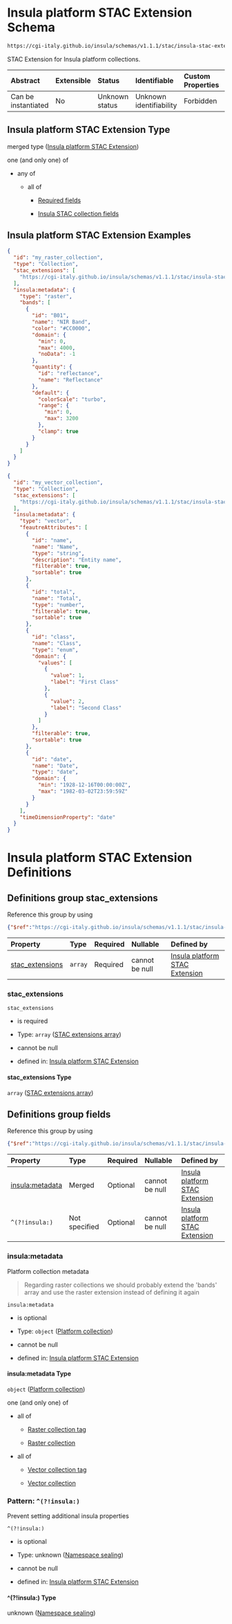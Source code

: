 # Insula platform STAC Extension Schema

```txt
https://cgi-italy.github.io/insula/schemas/v1.1.1/stac/insula-stac-extension.schema.json
```

STAC Extension for Insula platform collections.

| Abstract            | Extensible | Status         | Identifiable            | Custom Properties | Additional Properties | Access Restrictions | Defined In                                                                                                 |
| :------------------ | :--------- | :------------- | :---------------------- | :---------------- | :-------------------- | :------------------ | :--------------------------------------------------------------------------------------------------------- |
| Can be instantiated | No         | Unknown status | Unknown identifiability | Forbidden         | Allowed               | none                | [insula-stac-extension.schema.json](schemas/stac/insula-stac-extension.schema.json) |

## Insula platform STAC Extension Type

merged type ([Insula platform STAC Extension](insula-stac-extension.md))

one (and only one) of

* any of

  * all of

    * [Required fields](insula-stac-extension-oneof-basic-collection-properties-anyof-0-allof-required-fields.md)

    * [Insula STAC collection fields](insula-stac-extension-defs-insula-stac-collection-fields.md)

## Insula platform STAC Extension Examples

```json
{
  "id": "my_raster_collection",
  "type": "Collection",
  "stac_extensions": [
    "https://cgi-italy.github.io/insula/schemas/v1.1.1/stac/insula-stac-extension.schema.json"
  ],
  "insula:metadata": {
    "type": "raster",
    "bands": [
      {
        "id": "B01",
        "name": "NIR Band",
        "color": "#CC0000",
        "domain": {
          "min": 0,
          "max": 4000,
          "noData": -1
        },
        "quantity": {
          "id": "reflectance",
          "name": "Reflectance"
        },
        "default": {
          "colorScale": "turbo",
          "range": {
            "min": 0,
            "max": 3200
          },
          "clamp": true
        }
      }
    ]
  }
}
```

```json
{
  "id": "my_vector_collection",
  "type": "Collection",
  "stac_extensions": [
    "https://cgi-italy.github.io/insula/schemas/v1.1.1/stac/insula-stac-extension.schema.json"
  ],
  "insula:metadata": {
    "type": "vector",
    "feautreAttributes": [
      {
        "id": "name",
        "name": "Name",
        "type": "string",
        "description": "Entity name",
        "filterable": true,
        "sortable": true
      },
      {
        "id": "total",
        "name": "Total",
        "type": "number",
        "filterable": true,
        "sortable": true
      },
      {
        "id": "class",
        "name": "Class",
        "type": "enum",
        "domain": {
          "values": [
            {
              "value": 1,
              "label": "First Class"
            },
            {
              "value": 2,
              "label": "Second Class"
            }
          ]
        },
        "filterable": true,
        "sortable": true
      },
      {
        "id": "date",
        "name": "Date",
        "type": "date",
        "domain": {
          "min": "1928-12-16T00:00:00Z",
          "max": "1982-03-02T23:59:59Z"
        }
      }
    ],
    "timeDimensionProperty": "date"
  }
}
```

# Insula platform STAC Extension Definitions

## Definitions group stac\_extensions

Reference this group by using

```json
{"$ref":"https://cgi-italy.github.io/insula/schemas/v1.1.1/stac/insula-stac-extension.schema.json#/$defs/stac_extensions"}
```

| Property                             | Type    | Required | Nullable       | Defined by                                                                                                                                                                                                                                                               |
| :----------------------------------- | :------ | :------- | :------------- | :----------------------------------------------------------------------------------------------------------------------------------------------------------------------------------------------------------------------------------------------------------------------- |
| [stac\_extensions](#stac_extensions) | `array` | Required | cannot be null | [Insula platform STAC Extension](insula-stac-extension-defs-stac-extensions-attributes-properties-stac-extensions-array.md) |

### stac\_extensions



`stac_extensions`

* is required

* Type: `array` ([STAC extensions array](insula-stac-extension-defs-stac-extensions-attributes-properties-stac-extensions-array.md))

* cannot be null

* defined in: [Insula platform STAC Extension](insula-stac-extension-defs-stac-extensions-attributes-properties-stac-extensions-array.md)

#### stac\_extensions Type

`array` ([STAC extensions array](insula-stac-extension-defs-stac-extensions-attributes-properties-stac-extensions-array.md))

## Definitions group fields

Reference this group by using

```json
{"$ref":"https://cgi-italy.github.io/insula/schemas/v1.1.1/stac/insula-stac-extension.schema.json#/$defs/fields"}
```

| Property                           | Type          | Required | Nullable       | Defined by                                                                                                                                                                                                                                                                |
| :--------------------------------- | :------------ | :------- | :------------- | :------------------------------------------------------------------------------------------------------------------------------------------------------------------------------------------------------------------------------------------------------------------------ |
| [insula:metadata](#insulametadata) | Merged        | Optional | cannot be null | [Insula platform STAC Extension](platform-collection.md)                                                                              |
| `^(?!insula:)`                     | Not specified | Optional | cannot be null | [Insula platform STAC Extension](insula-stac-extension-defs-insula-stac-collection-fields-patternproperties-namespace-sealing.md) |

### insula:metadata

Platform collection metadata

> Regarding raster collections we should probably extend the 'bands' array and use the raster extension instead of defining it again

`insula:metadata`

* is optional

* Type: `object` ([Platform collection](platform-collection.md))

* cannot be null

* defined in: [Insula platform STAC Extension](platform-collection.md)

#### insula:metadata Type

`object` ([Platform collection](platform-collection.md))

one (and only one) of

* all of

  * [Raster collection tag](platform-collection-defs-raster-collection-tag.md)

  * [Raster collection](raster-collection.md)

* all of

  * [Vector collection tag](platform-collection-defs-vector-collection-tag.md)

  * [Vector collection](vector-collection.md)

### Pattern: `^(?!insula:)`

Prevent setting additional insula properties

`^(?!insula:)`

* is optional

* Type: unknown ([Namespace sealing](insula-stac-extension-defs-insula-stac-collection-fields-patternproperties-namespace-sealing.md))

* cannot be null

* defined in: [Insula platform STAC Extension](insula-stac-extension-defs-insula-stac-collection-fields-patternproperties-namespace-sealing.md)

#### ^(?!insula:) Type

unknown ([Namespace sealing](insula-stac-extension-defs-insula-stac-collection-fields-patternproperties-namespace-sealing.md))
